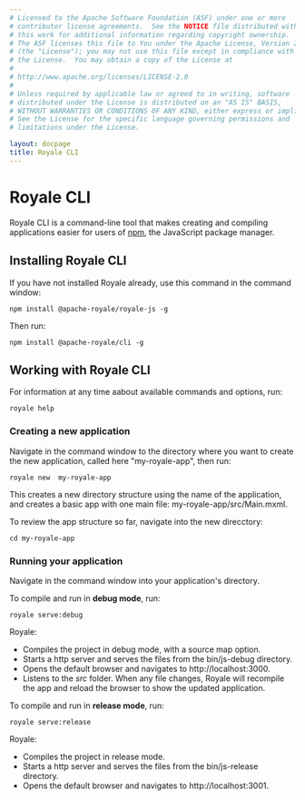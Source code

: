 ```yaml
---
# Licensed to the Apache Software Foundation (ASF) under one or more
# contributor license agreements.  See the NOTICE file distributed with
# this work for additional information regarding copyright ownership.
# The ASF licenses this file to You under the Apache License, Version 2.0
# (the "License"); you may not use this file except in compliance with
# the License.  You may obtain a copy of the License at
# 
# http://www.apache.org/licenses/LICENSE-2.0
# 
# Unless required by applicable law or agreed to in writing, software
# distributed under the License is distributed on an "AS IS" BASIS,
# WITHOUT WARRANTIES OR CONDITIONS OF ANY KIND, either express or implied.
# See the License for the specific language governing permissions and
# limitations under the License.

layout: docpage
title: Royale CLI
---
```

# Royale CLI
Royale CLI is a command-line tool that makes creating and compiling applications easier for users of <a href="https://www.npmjs.com/" target="_blank">npm</a>, the JavaScript package manager.

## Installing Royale CLI

If you have not installed Royale already, use this command in the command window:
```
npm install @apache-royale/royale-js -g
```
Then run:
```
npm install @apache-royale/cli -g
```

## Working with Royale CLI
For information at any time aabout available commands and options, run:
```
royale help
```

### Creating a new application
Navigate in the command window to the directory where you want to create the new application, called here "my-royale-app", then run:
```
royale new  my-royale-app
```
This creates a new directory structure using the name of the application, and creates a basic app with one main file: my-royale-app/src/Main.mxml.

To review the app structure so far, navigate into the new direcctory:
```
cd my-royale-app
```

### Running your application
Navigate in the command window into your application's directory.

To compile and run in **debug mode**, run:
```
royale serve:debug
```
Royale:
  - Compiles the project in debug mode, with a source map option.
  - Starts a http server and serves the files from the bin/js-debug directory.
  - Opens the default browser and navigates to http://localhost:3000.
  - Listens to the *src* folder. When any file changes, Royale will recompile the app and reload the browser to show the updated application.
  
To compile and run in **release mode**, run:
```
royale serve:release
```
Royale:
  - Compiles the project in release mode.
  - Starts a http server and serves the files from the bin/js-release
directory.
  - Opens the default browser and navigates to http://localhost:3001.
